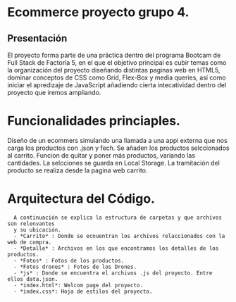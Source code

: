 # Ecommerce proyecto grupo 4. 
        
## Presentación  
 El proyecto forma parte de una práctica dentro del programa Bootcam de Full Stack de Factoría 5, en el que el objetivo principal es cubir temas
 como la organización del proyecto diseñando distintas paginas web en HTML5, dominar conceptos de CSS como Grid, Flex-Box y media queries, 
 así como iniciar el apredizaje de JavaScript añadiendo cierta intecatividad dentro del proyecto que iremos ampliando.
        
 # Funcionalidades princiaples. 
 
Diseño de un ecommers simulando una llamada a una appi externa que nos carga los productos con .json y fech. 
Se añaden los productos selccionados al carrito. Funcion de quitar y poner más productos, 
variando las cantidades. La selcciones se guarda en Local Storage. 
La tramitación del producto se realiza desde la pagina web carrito. 
           
  # Arquitectura del Código. 
      A continuación se explica la estructura de carpetas y que archivos son relenvantes 
      y su ubicación. 
      - *Carrito* : Donde se ecnuentran los archivos relaccionados con la web de compra. 
      - *Detalle* : Archivos en los que encontramos los detalles de los productos.
      - *Fotos* : Fotos de los productos.
      - *Fotos drones* : Fotos de los Drones.
      - *js* : Donde se encuentra el archivos .js del proyecto. Entre ellos data.json.
      - *index.html*: Welcom page del proyecto. 
      - *index.css*: Hoja de estilos del proyecto. 
